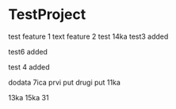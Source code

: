 # TestProject
test
feature 1 text
feature 2 test
14ka
test3 added

test6 added

test 4 added

dodata 7ica prvi put
drugi put
11ka

13ka
15ka
31

